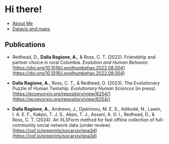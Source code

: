 # Hi there!

- [About Me](about.md)
- [Dataviz and maps](dataviz.md)

## Publications

- Redhead, D., **Dalla Ragione, A.**, & Ross, C. T. (2022). Friendship and partner choice in rural Colombia. *Evolution and Human Behavior*. [https://doi.org/10.1016/j.evolhumbehav.2022.08.004](https://doi.org/10.1016/j.evolhumbehav.2022.08.004)

- **Dalla Ragione, A.**, Ross, C. T., & Redhead, D. (2023). The Evolutionary Puzzle of Human Twinship. *Evolutionary Human Sciences* (in press). [https://ecoevorxiv.org/repository/view/6254/](https://ecoevorxiv.org/repository/view/6254/)

- **Dalla Ragione, A.**, Andrews, J., Djekinnou, M. E. S., Adikodé, N., Lawin, I. A. E. F., Kakpo, T. J. S., Akpo, T. J., Assani, A. O. I., Redhead, D., & Ross, C. T. (2024). An XLSForm method for fast offline collection of full-community social network data (under review). [https://osf.io/preprints/socarxiv/gna3d](https://osf.io/preprints/socarxiv/gna3d)
